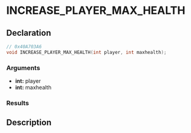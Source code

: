 # INCREASE_PLAYER_MAX_HEALTH

## Declaration
```cpp
// 0x40A703A6
void INCREASE_PLAYER_MAX_HEALTH(int player, int maxhealth);
```

### Arguments
- **int:** player
- **int:** maxhealth

### Results

## Description
